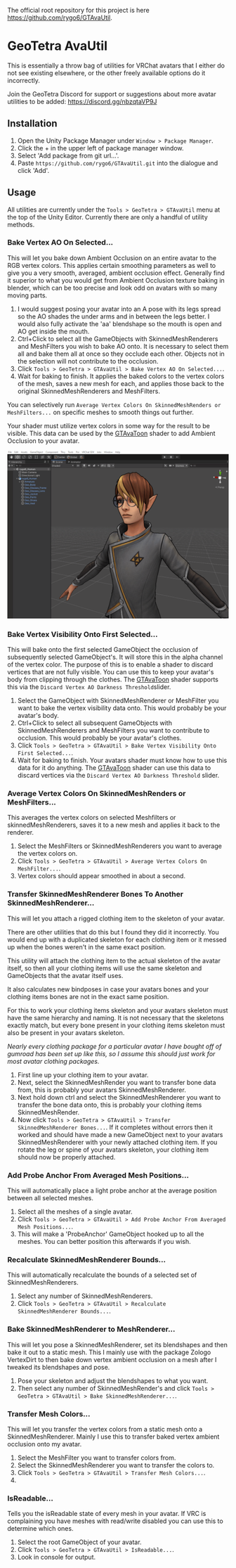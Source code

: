 The official root repository for this project is here https://github.com/rygo6/GTAvaUtil.

# GeoTetra AvaUtil

This is essentially a throw bag of utilities for VRChat avatars that I either do not see existing elsewhere, or the other freely available options do it incorrectly.

Join the GeoTetra Discord for support or suggestions about more avatar utilities to be added: https://discord.gg/nbzqtaVP9J

## Installation

1. Open the Unity Package Manager under `Window > Package Manager`.
2. Click the + in the upper left of package manager window.
3. Select 'Add package from git url...'.
4. Paste `https://github.com/rygo6/GTAvaUtil.git` into the dialogue and click 'Add'.

## Usage

All utilities are currently under the `Tools > GeoTetra > GTAvaUtil` menu at the top of the Unity Editor. Currently there are only a handful of utility methods.

### Bake Vertex AO On Selected...

This will let you bake down Ambient Occlusion on an entire avatar to the RGB vertex colors. This applies certain smoothing parameters as well to give you a very smooth, averaged, ambient occlusion effect. Generally find it superior to what you would get from Ambient Occlusion texture baking in blender, which can be too precise and look odd on avatars with so many moving parts.

1. I would suggest posing your avatar into an A pose with its legs spread so the AO shades the under arms and in between the legs better. I would also fully activate the 'aa' blendshape so the mouth is open and AO get inside the mouth.
2. Ctrl+Click to select all the GameObjects with SkinnedMeshRenderers and MeshFilters you wish to bake AO onto. It is necessary to select them all and bake them all at once so they occlude each other. Objects not in the selection will not contribute to the occlusion.
3. Click `Tools > GeoTetra > GTAvaUtil > Bake Vertex AO On Selected...`.
4. Wait for baking to finish. It applies the baked colors to the vertex colors of the mesh, saves a new mesh for each, and applies those back to the original SkinnedMeshRenderers and MeshFilters.

You can selectively run `Average Vertex Colors On SkinnedMeshRenders or MeshFilters...` on specific meshes to smooth things out further.

Your shader must utilize vertex colors in some way for the result to be visible. This data can be used by the [GTAvaToon](https://github.com/rygo6/GTAvaToon) shader to add Ambient Occlusion to your avatar.

![BakeAO](Media~/BakeAO.gif)

### Bake Vertex Visibility Onto First Selected...

This will bake onto the first selected GameObject the occlusion of subsequently selected GameObject's. It will store this in the alpha channel of the vertex color. The purpose of this is to enable a shader to discard vertices that are not fully visible. You can use this to keep your avatar's body from clipping through the clothes. The [GTAvaToon](https://github.com/rygo6/GTAvaToon) shader supports this via the `Discard Vertex AO Darkness Threshold`slider.

1. Select the GameObject with SkinnedMeshRenderer or MeshFilter you want to bake the vertex visibility data onto. This would probably be your avatar's body.
2. Ctrl+Click to select all subsequent GameObjects with SkinnedMeshRenderers and MeshFilters you want to contribute to occlusion. This would probably be your avatar's clothes.
3. Click `Tools > GeoTetra > GTAvaUtil > Bake Vertex Visibility Onto First Selected...`.
4. Wait for baking to finish. Your avatars shader must know how to use this data for it do anything. The [GTAvaToon](https://github.com/rygo6/GTAvaToon) shader can use this data to discard vertices via the `Discard Vertex AO Darkness Threshold` slider.

### Average Vertex Colors On SkinnedMeshRenders or MeshFilters...

This averages the vertex colors on selected Meshfilters or skinnedMeshRenderers, saves it to a new mesh and applies it back to the renderer.

1. Select the MeshFilters or SkinnedMeshRenderers you want to average the vertex colors on.
2. Click `Tools > GeoTetra > GTAvaUtil > Average Vertex Colors On MeshFilter...`.
3. Vertex colors should appear smoothed in about a second.

### Transfer SkinnedMeshRenderer Bones To Another SkinnedMeshRenderer...

 This will let you attach a rigged clothing item to the skeleton of your avatar.

There are other utilities that do this but I found they did it incorrectly. You would end up with a duplicated skeleton for each clothing item or it messed up when the bones weren't in the same exact position.

This utility will attach the clothing item to the actual skeleton of the avatar itself, so then all your clothing items will use the same skeleton and GameObjects that the avatar itself uses. 

It also calculates new bindposes in case your avatars bones and your clothing items bones are not in the exact same position.

For this to work your clothing items skeleton and your avatars skeleton must have the same hierarchy and naming. It is not necessary that the skeletons exactly match, but every bone present in your clothing items skeleton must also be present in your avatars skeleton. 

*Nearly every clothing package for a particular avatar I have bought off of gumroad has been set up like this, so I assume this should just work for most avatar clothing packages.*

1. First line up your clothing item to your avatar. 
2. Next, select the SkinnedMeshRender you want to transfer bone data from, this is probably your avatars SkinnedMeshRenderer.
3. Next hold down ctrl and select the SkinnedMeshRenderer you want to transfer the bone data onto, this is probably your clothing items SkinnedMeshRender.
4. Now click `Tools > GeoTetra > GTAvaUtil > Transfer SkinnedMeshRenderer Bones...`. If it completes without errors then it worked and should have made a new GameObject next to your avatars SkinnedMeshRenderer with your newly attached clothing item. If you rotate the leg or spine of your avatars skeleton, your clothing item should now be properly attached.

### Add Probe Anchor From Averaged Mesh Positions...

This will automatically place a light probe anchor at the average position between all selected meshes.

1. Select all the meshes of a single avatar.
2. Click `Tools > GeoTetra > GTAvaUtil > Add Probe Anchor From Averaged Mesh Positions...`.
3. This will make a 'ProbeAnchor' GameObject hooked up to all the meshes. You can better position this afterwards if you wish.

### Recalculate SkinnedMeshRenderer Bounds...

This will automatically recalculate the bounds of a selected set of SkinnedMeshRenderers.

1. Select any number of SkinnedMeshRenderers.
2. Click `Tools > GeoTetra > GTAvaUtil > Recalculate SkinnedMeshRenderer Bounds...`.

### Bake SkinnedMeshRenderer to MeshRenderer...

This will let you pose a SkinnedMeshRenderer, set its blendshapes and then bake it out to a static mesh. This I mainly use with the package Zologo VertexDirt to then bake down vertex ambient occlusion on a mesh after I tweaked its blendshapes and pose.

1. Pose your skeleton and adjust the blendshapes to what you want.
2. Then select any number of SkinnedMeshRender's and click `Tools > GeoTetra > GTAvaUtil > Bake SkinnedMeshRenderer...`.

### Transfer Mesh Colors...

This will let you transfer the vertex colors from a static mesh onto a SkinnedMeshRenderer. Mainly I use this to transfer baked vertex ambient occlusion onto my avatar.

1. Select the MeshFilter you want to transfer colors from.
2. Select the SkinnedMeshRenderer you want to transfer the colors to.
3. Click `Tools > GeoTetra > GTAvaUtil > Transfer Mesh Colors...`.
4. 
### IsReadable...

Tells you the isReadable state of every mesh in your avatar. If VRC is complaining you have meshes with read/write disabled you can use this to determine which ones.

1. Select the root GameObject of your avatar.
2. Click `Tools > GeoTetra > GTAvaUtil > IsReadable...`.
3. Look in console for output.